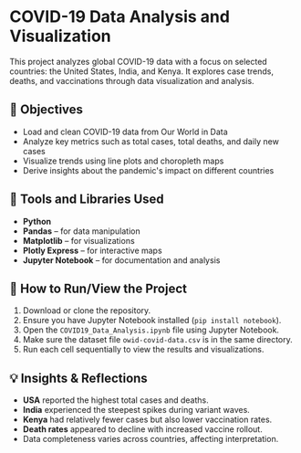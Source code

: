 # COVID-19 Data Analysis and Visualization

This project analyzes global COVID-19 data with a focus on selected countries: the United States, India, and Kenya. It explores case trends, deaths, and vaccinations through data visualization and analysis.

## 🎯 Objectives

- Load and clean COVID-19 data from Our World in Data
- Analyze key metrics such as total cases, total deaths, and daily new cases
- Visualize trends using line plots and choropleth maps
- Derive insights about the pandemic's impact on different countries

## 🧰 Tools and Libraries Used

- **Python**
- **Pandas** – for data manipulation
- **Matplotlib** – for visualizations
- **Plotly Express** – for interactive maps
- **Jupyter Notebook** – for documentation and analysis

## 🚀 How to Run/View the Project

1. Download or clone the repository.
2. Ensure you have Jupyter Notebook installed (`pip install notebook`).
3. Open the `COVID19_Data_Analysis.ipynb` file using Jupyter Notebook.
4. Make sure the dataset file `owid-covid-data.csv` is in the same directory.
5. Run each cell sequentially to view the results and visualizations.

## 💡 Insights & Reflections

- **USA** reported the highest total cases and deaths.
- **India** experienced the steepest spikes during variant waves.
- **Kenya** had relatively fewer cases but also lower vaccination rates.
- **Death rates** appeared to decline with increased vaccine rollout.
- Data completeness varies across countries, affecting interpretation.
